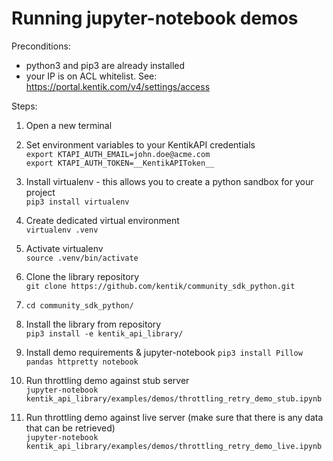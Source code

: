 # Running jupyter-notebook demos

Preconditions:
- python3 and pip3 are already installed
- your IP is on ACL whitelist. See: <https://portal.kentik.com/v4/settings/access>

Steps:
1. Open a new terminal

1. Set environment variables to your KentikAPI credentials  
`export KTAPI_AUTH_EMAIL=john.doe@acme.com`  
`export KTAPI_AUTH_TOKEN=__KentikAPIToken__`  

1. Install virtualenv - this allows you to create a python sandbox for your project  
`pip3 install virtualenv`

1. Create dedicated virtual environment  
`virtualenv .venv`

1. Activate virtualenv  
`source .venv/bin/activate`

1. Clone the library repository  
`git clone https://github.com/kentik/community_sdk_python.git`

1. `cd community_sdk_python/`

1. Install the library from repository  
`pip3 install -e kentik_api_library/`

1. Install demo requirements & jupyter-notebook
`pip3 install Pillow pandas httpretty notebook`

1. Run throttling demo against stub server  
`jupyter-notebook kentik_api_library/examples/demos/throttling_retry_demo_stub.ipynb`

1. Run throttling demo against live server (make sure that there is any data that can be retrieved)  
`jupyter-notebook kentik_api_library/examples/demos/throttling_retry_demo_live.ipynb`
